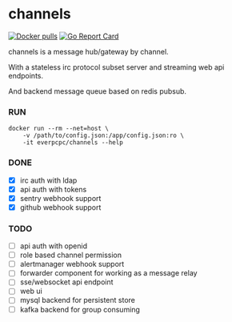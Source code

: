 # channels

[![Docker pulls](https://img.shields.io/docker/pulls/everpcpc/channels.svg)](https://hub.docker.com/r/everpcpc/channels)
[![Go Report Card](https://goreportcard.com/badge/github.com/everpcpc/channels)](https://goreportcard.com/report/github.com/everpcpc/channels)


channels is a message hub/gateway by channel.

With a stateless irc protocol subset server and streaming web api endpoints.

And backend message queue based on redis pubsub.

### RUN

```shell
docker run --rm --net=host \
    -v /path/to/config.json:/app/config.json:ro \
    -it everpcpc/channels --help
```

### DONE

- [x] irc auth with ldap
- [x] api auth with tokens
- [x] sentry webhook support
- [x] github webhook support

### TODO

- [ ] api auth with openid
- [ ] role based channel permission
- [ ] alertmanager webhook support
- [ ] forwarder component for working as a message relay
- [ ] sse/websocket api endpoint
- [ ] web ui
- [ ] mysql backend for persistent store
- [ ] kafka backend for group consuming
